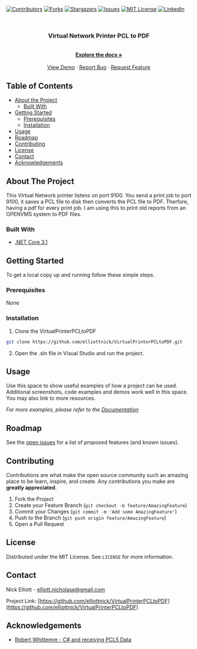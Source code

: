 
<!-- PROJECT SHIELDS -->
[![Contributors][contributors-shield]][contributors-url]
[![Forks][forks-shield]][forks-url]
[![Stargazers][stars-shield]][stars-url]
[![Issues][issues-shield]][issues-url]
[![MIT License][license-shield]][license-url]
[![LinkedIn][linkedin-shield]][linkedin-url]



<!-- PROJECT LOGO -->
<br />
<p align="center">

  <h3 align="center">Virtual Network Printer PCL to PDF</h3>

  <p align="center">
    <br />
    <a href="https://github.com/elliottnick/VirtualPrinterPCLtoPDF"><strong>Explore the docs »</strong></a>
    <br />
    <br />
    <a href="https://github.com/elliottnick/VirtualPrinterPCLtoPDF">View Demo</a>
    ·
    <a href="https://github.com/elliottnick/VirtualPrinterPCLtoPDF/issues">Report Bug</a>
    ·
    <a href="https://github.com/elliottnick/VirtualPrinterPCLtoPDF/issues">Request Feature</a>
  </p>
</p>



<!-- TABLE OF CONTENTS -->
## Table of Contents

* [About the Project](#about-the-project)
  * [Built With](#built-with)
* [Getting Started](#getting-started)
  * [Prerequisites](#prerequisites)
  * [Installation](#installation)
* [Usage](#usage)
* [Roadmap](#roadmap)
* [Contributing](#contributing)
* [License](#license)
* [Contact](#contact)
* [Acknowledgements](#acknowledgements)



<!-- ABOUT THE PROJECT -->
## About The Project

This Virtual Network printer listens on port 9100. You send a print job to port 9100, it saves a PCL file to disk then converts the PCL file to PDF. Therfore, having a pdf for every print job. I am using this to print old reports from an OPENVMS system to PDF files.


### Built With

* [.NET Core 3.1](https://dotnet.microsoft.com/download)


<!-- GETTING STARTED -->
## Getting Started

To get a local copy up and running follow these simple steps.

### Prerequisites

None

### Installation
 
1. Clone the VirtualPrinterPCLtoPDF
```sh
git clone https://github.com/elliottnick/VirtualPrinterPCLtoPDF.git
```
2. Open the .sln file in Visual Studio and run the project.



<!-- USAGE EXAMPLES -->
## Usage

Use this space to show useful examples of how a project can be used. Additional screenshots, code examples and demos work well in this space. You may also link to more resources.

_For more examples, please refer to the [Documentation](https://example.com)_



<!-- ROADMAP -->
## Roadmap

See the [open issues](https://github.com/elliottnick/VirtualPrinterPCLtoPDF/issues) for a list of proposed features (and known issues).



<!-- CONTRIBUTING -->
## Contributing

Contributions are what make the open source community such an amazing place to be learn, inspire, and create. Any contributions you make are **greatly appreciated**.

1. Fork the Project
2. Create your Feature Branch (`git checkout -b feature/AmazingFeature`)
3. Commit your Changes (`git commit -m 'Add some AmazingFeature'`)
4. Push to the Branch (`git push origin feature/AmazingFeature`)
5. Open a Pull Request



<!-- LICENSE -->
## License

Distributed under the MIT License. See `LICENSE` for more information.



<!-- CONTACT -->
## Contact

Nick Elliott -  elliott.nicholase@gmail.com

Project Link: [https://github.com/elliottnick/VirtualPrinterPCLtoPDF](https://github.com/elliottnick/VirtualPrinterPCLtoPDF)



<!-- ACKNOWLEDGEMENTS -->
## Acknowledgements

* [Robert Whittemre - C# and receiving PCL5 Data](https://robcubed.github.io/PCL5-and-CSharp)





<!-- MARKDOWN LINKS & IMAGES -->
<!-- https://www.markdownguide.org/basic-syntax/#reference-style-links -->
[contributors-shield]: https://img.shields.io/github/contributors/elliottnick/VirtualPrinterPCLtoPDF
[contributors-url]: https://github.com/elliottnick/VirtualPrinterPCLtoPDF/graphs/contributors
[forks-shield]: https://img.shields.io/github/forks/elliottnick/VirtualPrinterPCLtoPDF
[forks-url]: https://github.com/elliottnick/VirtualPrinterPCLtoPDF/network/members
[stars-shield]: https://img.shields.io/github/stars/elliottnick/VirtualPrinterPCLtoPDF
[stars-url]: https://github.com/elliottnick/VirtualPrinterPCLtoPDF/stargazers
[issues-shield]: https://img.shields.io/github/issues/elliottnick/VirtualPrinterPCLtoPDF
[issues-url]: https://github.com/elliottnick/VirtualPrinterPCLtoPDF/issues
[license-shield]: https://img.shields.io/github/license/othneildrew/Best-README-Template.svg?style=flat-square
[license-url]: https://github.com/othneildrew/Best-README-Template/blob/master/LICENSE.txt
[linkedin-shield]: https://img.shields.io/badge/-LinkedIn-black.svg?style=flat-square&logo=linkedin&colorB=555
[linkedin-url]: https://linkedin.com/in/nick-elliott
